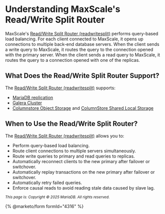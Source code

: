 # Understanding MaxScale's Read/Write Split Router

MaxScale's [Read/Write Split Router (readwritesplit)](../../reference/maxscale-routers/maxscale-readwritesplit.md) performs query-based load balancing. For each client connected to MaxScale, it opens up connections to multiple back-end database servers. When the client sends a write query to MaxScale, it routes the query to the connection opened with the primary server. When the client sends a read query to MaxScale, it routes the query to a connection opened with one of the replicas.

## What Does the Read/Write Split Router Support?

The [Read/Write Split Router (readwritesplit)](../../reference/maxscale-routers/maxscale-readwritesplit.md) supports:

* [MariaDB replication](../../../server/architecture/topologies/primary-replica.md)
* [Galera Cluster](../../../server/architecture/topologies/galera-cluster.md)
* [Columnstore Object Storage](../../../server/architecture/topologies/columnstore-object-storage.md) and [ColumnStore Shared Local Storage](../../../server/server/architecture/topologies/columnstore-shared-local-storage.md)

## When to Use the Read/Write Split Router?

The [Read/Write Split Router (readwritesplit)](../../reference/maxscale-routers/maxscale-readwritesplit.md) allows you to:

* Perform query-based load balancing.
* Route client connections to multiple servers simultaneously.
* Route write queries to primary and read queries to replicas.
* Automatically reconnect clients to the new primary after failover or switchover.
* Automatically replay transactions on the new primary after failover or switchover.
* Automatically retry failed queries.
* Enforce causal reads to avoid reading stale data caused by slave lag.

<sub>_This page is: Copyright © 2025 MariaDB. All rights reserved._</sub>

{% @marketo/form formId="4316" %}
